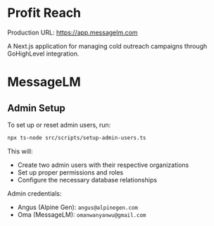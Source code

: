 # Profit Reach

Production URL: https://app.messagelm.com

A Next.js application for managing cold outreach campaigns through GoHighLevel integration.

# MessageLM

## Admin Setup

To set up or reset admin users, run:
```bash
npx ts-node src/scripts/setup-admin-users.ts
```

This will:
- Create two admin users with their respective organizations
- Set up proper permissions and roles
- Configure the necessary database relationships

Admin credentials:
- Angus (Alpine Gen): `angus@alpinegen.com`
- Oma (MessageLM): `omanwanyanwu@gmail.com`
